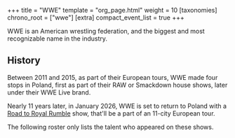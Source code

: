 +++
title = "WWE"
template = "org_page.html"
weight = 10
[taxonomies]
chrono_root = ["wwe"]
[extra]
compact_event_list = true
+++

WWE is an American wrestling federation, and the biggest and most recognizable name in the industry.

## History

Between 2011 and 2015, as part of their European tours, WWE made four stops in Poland,
first as part of their RAW or Smackdown house shows, later under their WWE Live brand.

Nearly 11 years later, in January 2026, WWE is set to return to Poland with a [Road to Royal Rumble](@/e/wwe/2026-01-17-wwe-road-to-royal-rumble.md) show, that'll be a part of an 11-city European tour.

The following roster only lists the talent who appeared on these shows.
